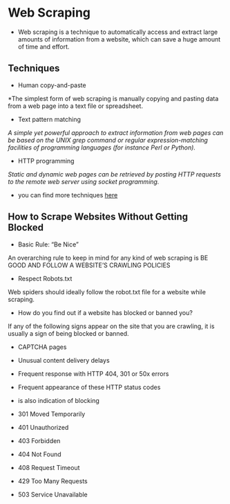 # Web Scraping

- Web scraping is a technique to automatically access and extract large amounts of information from a website, which can save a huge amount of time and effort.

## Techniques

- Human copy-and-paste

*The simplest form of web scraping is manually copying and pasting data from a web page into a text file or spreadsheet.

- Text pattern matching

*A simple yet powerful approach to extract information from web pages can be based on the UNIX grep command or regular expression-matching facilities of programming languages (for instance Perl or Python).*

- HTTP programming

*Static and dynamic web pages can be retrieved by posting HTTP requests to the remote web server using socket programming.*

- you can find more techniques [here](https://en.wikipedia.org/wiki/Web_scraping)


## How to Scrape Websites Without Getting Blocked


- Basic Rule: “Be Nice”

An overarching rule to keep in mind for any kind of web scraping is
BE GOOD AND FOLLOW A WEBSITE’S CRAWLING POLICIES

- Respect Robots.txt

Web spiders should ideally follow the robot.txt file for a website while scraping.

- How do you find out if a website has blocked or banned you?

If any of the following signs appear on the site that you are crawling, it is usually a sign of being blocked or banned.

- CAPTCHA pages
- Unusual content delivery delays
- Frequent response with HTTP 404, 301 or 50x errors
- Frequent appearance of these HTTP status codes
- is also indication of blocking

- 301 Moved Temporarily
- 401 Unauthorized
- 403 Forbidden
- 404 Not Found
- 408 Request Timeout
- 429 Too Many Requests
- 503 Service Unavailable
